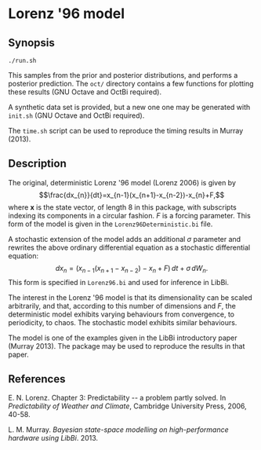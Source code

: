 Lorenz '96 model
================

Synopsis
--------

    ./run.sh

This samples from the prior and posterior distributions, and performs a
posterior prediction. The `oct/` directory contains a few functions for
plotting these results (GNU Octave and OctBi required).

A synthetic data set is provided, but a new one one may be generated with
`init.sh` (GNU Octave and OctBi required).

The `time.sh` script can be used to reproduce the timing results in Murray
(2013).

Description
-----------

The original, deterministic Lorenz '96 model (Lorenz 2006) is given by
$$\frac{dx_{n}}{dt}=x_{n-1}(x_{n+1}-x_{n-2})-x_{n}+F,$$ where $\mathbf{x}$ is
the state vector, of length 8 in this package, with subscripts indexing its
components in a circular fashion. $F$ is a forcing parameter. This form of the
model is given in the `Lorenz96Deterministic.bi` file.

A stochastic extension of the model adds an additional $\sigma$ parameter and
rewrites the above ordinary differential equation as a stochastic differential
equation:
$$dx_{n}=\left(x_{n-1}(x_{n+1}-x_{n-2})-x_{n}+F\right)\, dt+\sigma\, dW_{n}.$$
This form is specified in `Lorenz96.bi` and used for inference in LibBi.

The interest in the Lorenz '96 model is that its dimensionality can be scaled
arbitrarily, and that, according to this number of dimensions and $F$, the
deterministic model exhibits varying behaviours from convergence, to
periodicity, to chaos. The stochastic model exhibits similar behaviours.

The model is one of the examples given in the LibBi introductory paper (Murray
2013). The package may be used to reproduce the results in that paper.

References
----------

E. N. Lorenz. Chapter 3: Predictability -- a problem partly solved. In
*Predictability of Weather and Climate*, Cambridge University Press, 2006,
40-58.

L. M. Murray. *Bayesian state-space modelling on high-performance hardware
using LibBi*. 2013.
